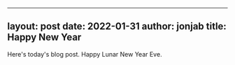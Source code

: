 ---
layout: post
date: 2022-01-31
author: jonjab
title: Happy New Year
----

Here's today's blog post.
Happy Lunar New Year Eve.
